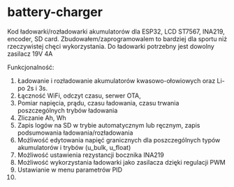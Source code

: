 # battery-charger
Kod ładowarki/rozładowarki akumulatorów dla ESP32, LCD ST7567, INA219, encoder, SD card. Zbudowałem/zaprogramowalem to bardziej dla sportu niż rzeczywistej chęci wykorzystania.
Do ładowarki potrzebny jest dowolny zasilacz 19V 4A

Funkcjonalność:
1. Ładowanie i rozładowanie akumulatorów kwasowo-ołowiowych oraz Li-po 2s i 3s.
2. Łączność WiFi, odczyt czasu, serwer OTA,
3. Pomiar napięcia, prądu, czasu ładowania, czasu trwania poszczególnych trybów ładowania
4. Zliczanie Ah, Wh
5. Zapis logów na SD w trybie automatycznym lub ręcznym, zapis podsumowania ładowania/rozładowania
6. Możliwość edytowania napięć granicznych dla poszczególnych typów akumulatorów i trybów (u_bulk, u_float)
7. Możliwość ustawienia rezystancji bocznika INA219
8. Możliwość wykorzystania ładowarki jako zasilacza dzięki regulacji PWM
9. Ustawianie w menu parametrów PID
10. 
